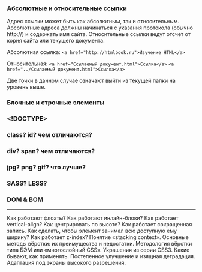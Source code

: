### Абсолютные и относительные ссылки
Адрес ссылки может быть как абсолютным, так и относительным. Абсолютные адреса должны начинаться с указания протокола (обычно http://) и содержать имя сайта. Относительные ссылки ведут отсчет от корня сайта или текущего документа.

Абсолютная ссылка:
` <a href="http://htmlbook.ru">Изучение HTML</a> `

Относительная:
` <a href="Ссылаемый документ.html">Ссылка</a> `
` <a href="../Ссылаемый документ.html">Ссылка</a> `

Две точки в данном случае означают выйти из текущей папки на уровень выше.

### Блочные и строчные элементы

### <!DOCTYPE> 

### class? id? чем отличаются?

### div? span? чем отличаются?

### jpg? png? gif? что лучше?

### SASS? LESS?

### DOM & BOM

___

Как работают флоаты?
Как работают инлайн-блоки?
Как работает vertical-align?
Как центрировать по высоте?
Как работает сокращенная запись.
Как сделать, чтобы элемент занимал всю доступную ему ширину?
Как работает z-index? Понятие «stacking context».
Основные методы вёрстки: их преимущества и недостатки.
Методология вёрстки типа БЭМ или «многослойный CSS».
Украшения из серии CSS3. Какие бывают, как применять. Постепенное улучшение и изящная деградация.
Адаптация под экраны высокого разрешения.